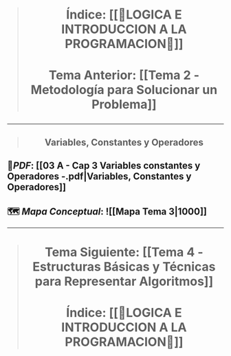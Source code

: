 > # <p align = "center">Índice: [[🔧LOGICA E INTRODUCCION A LA PROGRAMACION🔧]]</p>
> # <p align = "center"> Tema Anterior: [[Tema 2 - Metodología para Solucionar un Problema]]</p>
---
> ## <p align = "center">Variables, Constantes y Operadores</p>

## 🔖_PDF_: [[03 A - Cap 3 Variables constantes y Operadores -.pdf|Variables, Constantes y Operadores]]

## 🗺️ _Mapa Conceptual_: ![[Mapa Tema 3|1000]]
---

> # <p align = "center"> Tema Siguiente: [[Tema 4 - Estructuras Básicas y Técnicas para Representar Algoritmos]]</p>
> # <p align = "center">Índice: [[🔧LOGICA E INTRODUCCION A LA PROGRAMACION🔧]]</p>